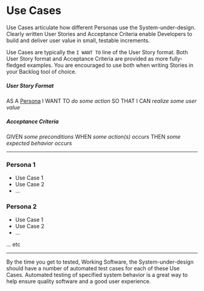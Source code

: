 # Use Cases

Use Cases articulate how different Personas use the System-under-design. Clearly written User Stories and Acceptance Criteria enable Developers to build and deliver user value in small, testable increments.

Use Cases are typically the `I WANT TO` line of the User Story format.
Both User Story format and Acceptance Criteria are provided
as more fully-fledged examples.
You are encouraged to use both when
writing Stories in your Backlog tool of choice.

##### User Story Format

AS A [Persona](PERSONAS.md)
I WANT TO _do some action_
SO THAT I CAN _realize some user value_

##### Acceptance Criteria

GIVEN _some preconditions_
WHEN _some action(s) occurs_
THEN _some expected behavior occurs_

---

### Persona 1

* Use Case 1
* Use Case 2
* ...

### Persona 2

* Use Case 1
* Use Case 2
* ...

... etc

---

By the time you get to tested, Working Software,
the System-under-design should have a number of automated test cases
for each of these Use Cases. Automated testing of specified system behavior
is a great way to help ensure quality software and a good user experience.
